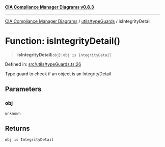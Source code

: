 [**CIA Compliance Manager Diagrams v0.8.3**](../../../README.md)

***

[CIA Compliance Manager Diagrams](../../../modules.md) / [utils/typeGuards](../README.md) / isIntegrityDetail

# Function: isIntegrityDetail()

> **isIntegrityDetail**(`obj`): `obj is IntegrityDetail`

Defined in: [src/utils/typeGuards.ts:26](https://github.com/Hack23/cia-compliance-manager/blob/368d5a1330a94df78d48c65d28962bd0f7cab363/src/utils/typeGuards.ts#L26)

Type guard to check if an object is an IntegrityDetail

## Parameters

### obj

`unknown`

## Returns

`obj is IntegrityDetail`
